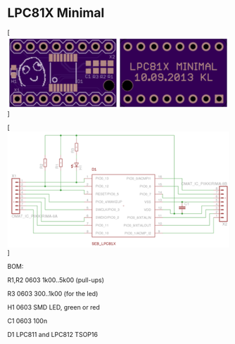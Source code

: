 LPC81X Minimal
==============

[![Rendered PCB](board-render.png)]

[![Schematic](schema.png)]

BOM:

R1,R2 0603 1k00..5k00 (pull-ups)

R3 0603 300..1k00 (for the led)

H1 0603 SMD LED, green or red

C1 0603 100n

D1 LPC811 and LPC812 TSOP16

